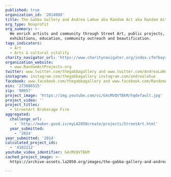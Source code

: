 ```yaml
---
published: true
organization_id: '2014089'
title: The Gabba Gallery and Andrea LaHue aka Random Act aka Random Act Projects
org_type: Nonprofit
org_summary: >-
  We enrich artists and community through Street Art, public projects,
  exhibitions, education, community outreach and beautification.
tags_indicators:
  - Art
  - Arts & cultural vitality
charity_navigator_url: 'https://www.charitynavigator.org/index.cfm?bay=search.profile&ein=273886515'
organization_website:
  - www.RandomActProjects.org
twitter: www.twitter.com/thegabbagallery and www.twitter.com/AndreaLaHue
instagram: instagram.com/thegabbagallery instagram.com/andrealahue
facebook: www.facebook.com/thegabbagallery and www.facebook.com/RandomActakaAndreaLaHue
ein: '273886515'
zip: '90057'
project_image: 'https://img.youtube.com/vi/G4cMVQVTBkM/hqdefault.jpg'
project_video: ''
project_titles:
  - StreetArt Brokerage Firm
aggregated:
  challenge_url:
    - 'http://maker.good.is/myLA2050create/projects/StreetArt.html'
  year_submitted:
    - '2014'
year_submitted: '2014'
calculated_project_ids:
  - '4102212'
youtube_video_identifier: G4cMVQVTBkM
cached_project_image: >-
  https://archive-assets.la2050.org/images/the-gabba-gallery-and-andrea-lahue-aka-random-act-aka-random-act-projects/img.youtube.com/vi/G4cMVQVTBkM/hqdefault.jpg

---
```


